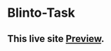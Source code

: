 # Blinto-Task

## This live site [Preview]([https://pages.github.com/](https://melodious-zuccutto-f82453.netlify.app/)).
